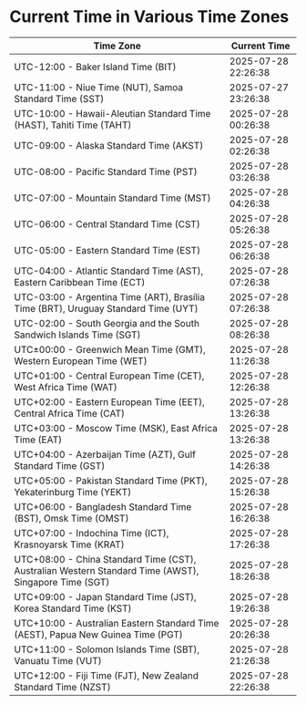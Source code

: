 # Current Time in Various Time Zones

| Time Zone | Current Time |
|-----------|--------------|
| UTC-12:00 - Baker Island Time (BIT) | 2025-07-28 22:26:38 |
| UTC-11:00 - Niue Time (NUT), Samoa Standard Time (SST) | 2025-07-27 23:26:38 |
| UTC-10:00 - Hawaii-Aleutian Standard Time (HAST), Tahiti Time (TAHT) | 2025-07-28 00:26:38 |
| UTC-09:00 - Alaska Standard Time (AKST) | 2025-07-28 02:26:38 |
| UTC-08:00 - Pacific Standard Time (PST) | 2025-07-28 03:26:38 |
| UTC-07:00 - Mountain Standard Time (MST) | 2025-07-28 04:26:38 |
| UTC-06:00 - Central Standard Time (CST) | 2025-07-28 05:26:38 |
| UTC-05:00 - Eastern Standard Time (EST) | 2025-07-28 06:26:38 |
| UTC-04:00 - Atlantic Standard Time (AST), Eastern Caribbean Time (ECT) | 2025-07-28 07:26:38 |
| UTC-03:00 - Argentina Time (ART), Brasília Time (BRT), Uruguay Standard Time (UYT) | 2025-07-28 07:26:38 |
| UTC-02:00 - South Georgia and the South Sandwich Islands Time (SGT) | 2025-07-28 08:26:38 |
| UTC±00:00 - Greenwich Mean Time (GMT), Western European Time (WET) | 2025-07-28 11:26:38 |
| UTC+01:00 - Central European Time (CET), West Africa Time (WAT) | 2025-07-28 12:26:38 |
| UTC+02:00 - Eastern European Time (EET), Central Africa Time (CAT) | 2025-07-28 13:26:38 |
| UTC+03:00 - Moscow Time (MSK), East Africa Time (EAT) | 2025-07-28 13:26:38 |
| UTC+04:00 - Azerbaijan Time (AZT), Gulf Standard Time (GST) | 2025-07-28 14:26:38 |
| UTC+05:00 - Pakistan Standard Time (PKT), Yekaterinburg Time (YEKT) | 2025-07-28 15:26:38 |
| UTC+06:00 - Bangladesh Standard Time (BST), Omsk Time (OMST) | 2025-07-28 16:26:38 |
| UTC+07:00 - Indochina Time (ICT), Krasnoyarsk Time (KRAT) | 2025-07-28 17:26:38 |
| UTC+08:00 - China Standard Time (CST), Australian Western Standard Time (AWST), Singapore Time (SGT) | 2025-07-28 18:26:38 |
| UTC+09:00 - Japan Standard Time (JST), Korea Standard Time (KST) | 2025-07-28 19:26:38 |
| UTC+10:00 - Australian Eastern Standard Time (AEST), Papua New Guinea Time (PGT) | 2025-07-28 20:26:38 |
| UTC+11:00 - Solomon Islands Time (SBT), Vanuatu Time (VUT) | 2025-07-28 21:26:38 |
| UTC+12:00 - Fiji Time (FJT), New Zealand Standard Time (NZST) | 2025-07-28 22:26:38 |
